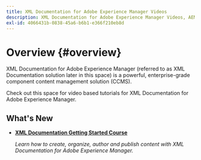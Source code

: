 ```yaml
---
title: XML Documentation for Adobe Experience Manager Videos
description: XML Documentation for Adobe Experience Manager Videos, AEM XML Add-on, AEM XML Plugin, AEM DoX, and AEM Dox
exl-id: 4066431b-0838-45a6-b6b1-e366f210eb8d
---
```

# Overview {#overview}

XML Documentation for Adobe Experience Manager (referred to as XML Documentation solution later in this space) is a powerful, enterprise-grade component content management solution (CCMS). 

Check out this space for video based tutorials for XML Documentation for Adobe Experience Manager. 

## What's New

* **[XML Documentation Getting Started Course](course-1/overview.md)**

    *Learn how to create, organize, author and publish content with XML Documentation for Adobe Experience Manager.*
